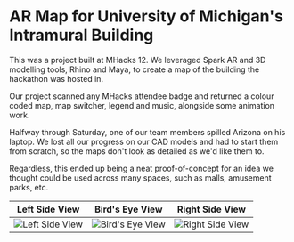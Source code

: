 # AR Map for University of Michigan's Intramural Building

This was a project built at MHacks 12. We leveraged Spark AR and 3D modelling tools, Rhino and Maya, to create a map of the building the hackathon was hosted in.

Our project scanned any MHacks attendee badge and returned a colour coded map, map switcher, legend and music, alongside some animation work.

Halfway through Saturday, one of our team members spilled Arizona on his laptop. We lost all our progress on our CAD models and had to start them from scratch, so the maps don't look as detailed as we'd like them to. 

Regardless, this ended up being a neat proof-of-concept for an idea we thought could be used across many spaces, such as malls, amusement parks, etc.

Left Side View             |  Bird's Eye View         | Right Side View
:-------------------------:|:-------------------------:|:-------------------------:
![Left Side View](https://i.imgur.com/I72TLDa.jpg)  |  ![Bird's Eye View](https://i.imgur.com/KZJkUOH.jpg) |  ![Right Side View](https://i.imgur.com/234qsNI.jpg)
